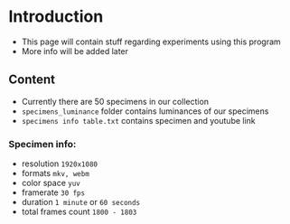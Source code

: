 # Introduction
- This page will contain stuff regarding experiments using this program
- More info will be added later

## Content
- Currently there are 50 specimens in our collection
- `specimens_luminance` folder contains luminances of our specimens
- `specimens info table.txt` contains specimen and youtube link

### Specimen info:
 - resolution `1920x1080`
 - formats `mkv, webm`
 - color space `yuv`
 - framerate `30 fps`
 - duration `1 minute` or `60 seconds`
 - total frames count `1800 - 1803`
